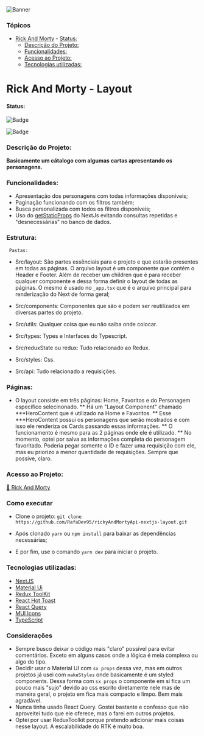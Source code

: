<img src='https://ik.imagekit.io/b5di91ako/rickyandmorty.png?updatedAt=1680559146876' alt='Banner'/>





### Tópicos
- [Rick And Morty](#rd95-RaM)
      - [Status:](#status)
    - [Descrição do Projeto:](#descrição-do-projeto)
    - [Funcionalidades:](#funcionalidades)
    - [Acesso ao Projeto:](#acesso-ao-projeto)
    - [Tecnologias utilizadas:](#tecnologias-utilizadas)

# Rick And Morty - Layout


#### Status:
![Badge](https://img.shields.io/static/v1?label=Desafio&message=Conclu%C3%ADdo&color=%3CCOLOR%3E)

![Badge](https://img.shields.io/static/v1?label=Projeto&message=Desenvolvimento&color=yellow)

### Descrição do Projeto:

**Basicamente um cátalogo com algumas cartas apresentando os personagens.**



### Funcionalidades:

* Apresentação dos personagens com todas informações disponíveis;
* Paginação funcionando com os filtros também;
* Busca personalizada com todos os filtros disponíveis;
* Uso do [getStaticProps](https://nextjs.org/docs/basic-features/data-fetching/get-static-props) do NextJs evitando consultas repetidas e "desnecessárias" no banco de dados. 

### Estrutura: 
  
     Pastas: 
  * Src/layout: São partes essênciais para o projeto e que estarão presentes em todas as páginas. O arquivo layout é um componente         que contém o Header e Footer. Além de receber um children que é para receber qualquer componente e dessa forma definir o layout         de todas as páginas. O mesmo é usado no ```_app.tsx``` que é o arquivo principal para renderização do Next de forma geral;
  
  * Src/components: Componentes que são e podem ser reutilizados em diversas partes do projeto.
  * Src/utils: Qualquer coisa que eu não saiba onde colocar.
  * Src/types: Types e Interfaces do Typescript.
  * Src/reduxState ou redux: Tudo relacionado ao Redux.
  * Src/styles: Css.
  * Src/api: Tudo relacionado a requisições.
  
### Páginas: 
  * O layout consiste em três páginas: Home, Favoritos e do Personagem específico selecinonado.
  ** Há um "Layout Component" chamado ***HeroContent que é utilizado na Home e Favoritos. 
  ** Esse ***HeroContent possui os personagens que serão mostrados e com isso ele renderiza os Cards passando essas informações.
  ** O funcionamento é mesmo para as 2 páginas onde ele é utilizado.
  ** No momento, optei por salva as informações completa do personagem favoritado. Poderia pegar somente o ID e fazer uma requisição        com ele, mas eu priorizo a menor quantidade de requisições. Sempre que possíve, claro.


### Acesso ao Projeto:

[🔗 Rick And Morty](rd95-rick-morty-api.vercel.app)


### Como executar

* Clone o projeto: ``` git clone https://github.com/RafaDev95/rickyAndMortyApi-nextjs-layout.git ```

* Após clonado ```yarn``` ou ```npm install``` para baixar as dependências necessárias;
* E por fim, use o comando ```yarn dev``` para iniciar o projeto. 

### Tecnologias utilizadas:

* [NextJS](https://nextjs.org/)
* [Material Ui](https://mui.com/)
* [Redux ToolKit](https://redux-toolkit.js.org/usage/usage-with-typescript)
* [React Hot Toast](https://react-hot-toast.com/)
* [React Query](https://tanstack.com/query/v3/)
* [MUI Icons](https://mui.com/material-ui/material-icons/)
* [TypeScript](https://www.typescriptlang.org/)


### Considerações
* Sempre busco deixar o código mais "claro" possível para evitar comentários. Exceto em alguns casos onde a lógica é meia complexa ou algo do tipo.
* Decidir usar o Material UI com ```sx props``` dessa vez, mas em outros projetos já usei com ```makeStyles``` onde basicamente é um styled components. Dessa forma com ```sx props``` o componente em si fica um pouco mais "sujo" devido ao css escrito diretamente nele mas de maneira geral, o projeto em fica mais compacto e limpo. Bem mais agradável. 
* Nunca tinha usado React Query. Gostei bastante e confesso que não aproveitei tudo que ele oferece, mas o farei em outros projetos.
* Optei por usar ReduxToolkit porque pretendo adicionar mais coisas nesse layout. A escalabilidade do RTK é muito boa.
